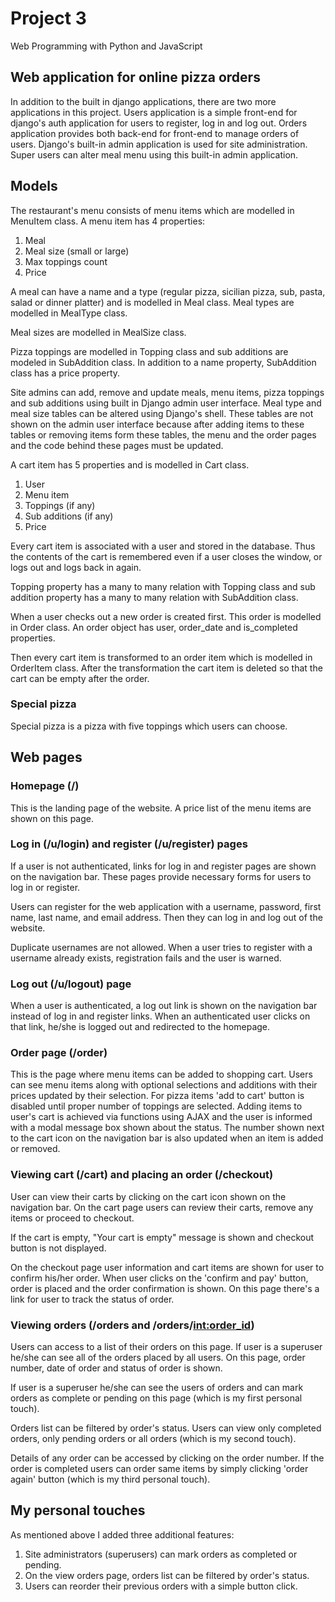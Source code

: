 # Project 3

Web Programming with Python and JavaScript

## Web application for online pizza orders

In addition to the built in django applications, there are two more applications in this project. Users application is a simple front-end for django's auth application for users to register, log in and log out. Orders application provides both back-end for front-end to manage orders of users. Django's built-in admin application is used for site administration. Super users can alter meal menu using this built-in admin application.

## Models

The restaurant's menu consists of menu items which are modelled in MenuItem class. A menu item has 4 properties:

1. Meal
2. Meal size (small or large)
3. Max toppings count
4. Price

A meal can have a name and a type (regular pizza, sicilian pizza, sub, pasta, salad or dinner platter) and is modelled in Meal class. Meal types are modelled in MealType class.

Meal sizes are modelled in MealSize class.

Pizza toppings are modelled in Topping class and sub additions are modeled in SubAddition class. In addition to a name property, SubAddition class has a price property.

Site admins can add, remove and update meals, menu items, pizza toppings and sub additions using built in Django admin user interface. Meal type and meal size tables can be altered using Django's shell. These tables are not shown on the admin user interface because after adding items to these tables or removing items form these tables, the menu and the order pages and the code behind these pages must be updated.

A cart item has 5 properties and is modelled in Cart class.

1. User
2. Menu item
3. Toppings (if any)
4. Sub additions (if any)
5. Price

Every cart item is associated with a user and stored in the database. Thus the contents of the cart is remembered even if a user closes the window, or logs out and logs back in again.

Topping property has a many to many relation with Topping class and sub addition property has a many to many relation with SubAddition class.

When a user checks out a new order is created first. This order is modelled in Order class. An order object has user, order_date and is_completed properties.

Then every cart item is transformed to an order item which is modelled in OrderItem class. After the transformation the cart item is deleted so that the cart can be empty after the order.

### Special pizza
Special pizza is a pizza with five toppings which users can choose.

## Web pages
### Homepage (/)
This is the landing page of the website. A price list of the menu items are shown on this page.

### Log in (/u/login) and register (/u/register) pages
If a user is not authenticated, links for log in and register pages are shown on the navigation bar. These pages provide necessary forms for users to log in or register.

Users can register for the web application with a username, password, first name, last name, and email address. Then they can log in and log out of the website.

Duplicate usernames are not allowed. When a user tries to register with a username already exists, registration fails and the user is warned.

### Log out (/u/logout) page
When a user is authenticated, a log out link is shown on the navigation bar instead of log in and register links. When an authenticated user clicks on that link, he/she is logged out and redirected to the homepage.

### Order page (/order)
This is the page where menu items can be added to shopping cart. Users can see menu items along with optional selections and additions with their prices updated by their selection. For pizza items 'add to cart' button is disabled until proper number of toppings are selected. Adding items to user's cart is achieved via functions using AJAX and the user is informed with a modal message box shown about the status. The number shown next to the cart icon on the navigation bar is also updated when an item is added or removed.

### Viewing cart (/cart) and placing an order (/checkout)
User can view their carts by clicking on the cart icon shown on the navigation bar. On the cart page users can review their carts, remove any items or proceed to checkout.

If the cart is empty, "Your cart is empty" message is shown and checkout button is not displayed.

On the checkout page user information and cart items are shown for user to confirm his/her order. When user clicks on the 'confirm and pay' button, order is placed and the order confirmation is shown. On this page there's a link for user to track the status of order.

### Viewing orders (/orders and /orders/<int:order_id>)
Users can access to a list of their orders on this page. If user is a superuser he/she can see all of the orders placed by all users. On this page, order number, date of order and status of order is shown.

If user is a superuser he/she can see the users of orders and can mark orders as complete or pending on this page (which is my first personal touch).

Orders list can be filtered by order's status. Users can view only completed orders, only pending orders or all orders (which is my second touch).

Details of any order can be accessed by clicking on the order number. If the order is completed users can order same items by simply clicking 'order again' button (which is my third personal touch).

## My personal touches
As mentioned above I added three additional features:

1. Site administrators (superusers) can mark orders as completed or pending.
2. On the view orders page, orders list can be filtered by order's status.
3. Users can reorder their previous orders with a simple button click.
